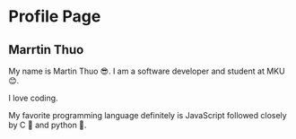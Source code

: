 # Profile Page

## Marrtin Thuo

My name is Martin Thuo 😎. I am a software developer and student at MKU 😊.

I love coding.

My favorite programming language definitely is JavaScript followed closely by C 🐛 and  python 🐍.
